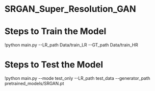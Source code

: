 ﻿# SRGAN_Super_Resolution_GAN

# Steps to Train the Model
 !python main.py --LR_path Data/train_LR --GT_path Data/train_HR

# Steps to Test the Model
!python main.py --mode test_only --LR_path test_data --generator_path pretrained_models/SRGAN.pt
